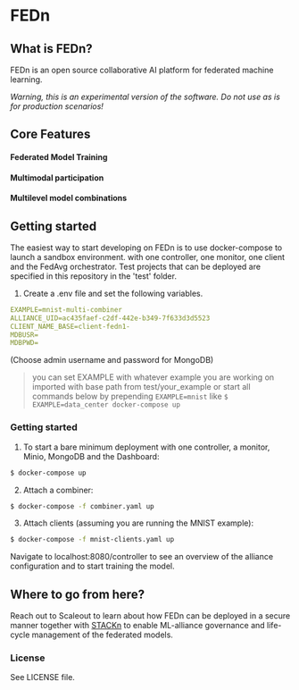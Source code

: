 # FEDn

## What is FEDn?
FEDn is an open source collaborative AI platform for federated machine learning.

*Warning, this is an experimental version of the software. Do not use as is for production scenarios!*

## Core Features
#### Federated Model Training
#### Multimodal participation
#### Multilevel model combinations

## Getting started 

The easiest way to start developing on FEDn is to use docker-compose to launch a sandbox environment. with one controller, one monitor, one client and the FedAvg orchestrator. Test projects that can be deployed are specified in this repository in the 'test' folder. 

1. Create a .env file and set the following variables.
```yaml
EXAMPLE=mnist-multi-combiner
ALLIANCE_UID=ac435faef-c2df-442e-b349-7f633d3d5523
CLIENT_NAME_BASE=client-fedn1-
MDBUSR=
MDBPWD=
```
(Choose admin username and password for MongoDB)

> you can set EXAMPLE with whatever example you are working on imported with base path from test/your_example
or start all commands below by prepending ```EXAMPLE=mnist``` like ```$ EXAMPLE=data_center docker-compose up```

### Getting started
1. To start a bare minimum deployment with one controller, a monitor, Minio, MongoDB and the Dashboard:

````bash 
$ docker-compose up 
````

2. Attach a combiner:
````bash 
$ docker-compose -f combiner.yaml up 
````

3. Attach clients (assuming you are running the MNIST example):
````bash 
$ docker-compose -f mnist-clients.yaml up 
````

Navigate to localhost:8080/controller to see an overview of the alliance configuration and to start training the model.  


## Where to go from here? 
Reach out to Scaleout to learn about how FEDn can be deployed in a secure manner together with [STACKn](https://github.com/scaleoutsystems/stackn) to enable ML-alliance governance and life-cycle management of the federated models.  

### License
See LICENSE file.

